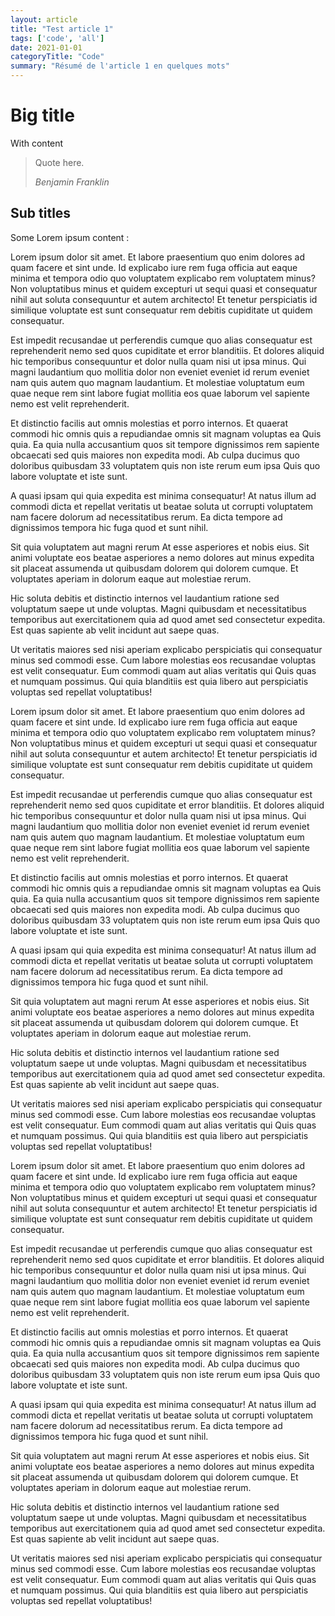 ```yaml
---
layout: article
title: "Test article 1"
tags: ['code', 'all']
date: 2021-01-01
categoryTitle: "Code"
summary: "Résumé de l'article 1 en quelques mots"
--- 
```


# Big title

With content 

> <p>Quote here.</p><cite>Benjamin Franklin</cite>

## Sub titles

Some Lorem ipsum content :

<p>Lorem ipsum dolor sit amet. Et labore praesentium quo enim dolores ad quam facere et sint unde. Id explicabo iure rem fuga officia aut eaque minima et tempora odio quo voluptatem explicabo rem voluptatem minus? Non voluptatibus minus et quidem excepturi ut sequi quasi et consequatur nihil aut soluta consequuntur et autem architecto! Et tenetur perspiciatis id similique voluptate est sunt consequatur rem debitis cupiditate ut quidem consequatur. </p><p>Est impedit recusandae ut perferendis cumque quo alias consequatur est reprehenderit nemo sed quos cupiditate et error blanditiis. Et dolores aliquid hic temporibus consequuntur et dolor nulla  quam nisi ut ipsa minus. Qui magni laudantium quo mollitia dolor non eveniet eveniet id rerum eveniet nam quis autem quo magnam laudantium. Et molestiae voluptatum eum quae neque rem sint labore  fugiat mollitia eos quae laborum vel sapiente nemo est velit reprehenderit. </p><p>Et distinctio facilis aut omnis molestias et porro internos. Et quaerat commodi hic omnis quis a repudiandae omnis sit magnam voluptas ea Quis quia. Ea quia nulla  accusantium quos sit tempore dignissimos rem sapiente obcaecati sed quis maiores non expedita modi. Ab culpa ducimus quo doloribus quibusdam 33 voluptatem quis non iste rerum eum ipsa Quis quo labore voluptate et iste sunt. </p><p>A quasi ipsam qui quia expedita est minima consequatur! At natus illum ad commodi dicta et repellat veritatis ut beatae soluta ut corrupti voluptatem nam facere dolorum ad necessitatibus rerum. Ea dicta tempore ad dignissimos tempora hic fuga quod et sunt nihil. </p><p>Sit quia voluptatem aut magni rerum At esse asperiores et nobis eius. Sit animi voluptate eos beatae asperiores a nemo dolores aut minus expedita sit placeat assumenda ut quibusdam dolorem qui dolorem cumque. Et voluptates aperiam in dolorum eaque aut molestiae rerum. </p><p>Hic soluta debitis et distinctio internos vel laudantium ratione sed voluptatum saepe ut unde voluptas. Magni quibusdam et necessitatibus temporibus aut exercitationem quia ad quod amet sed consectetur expedita. Est quas sapiente ab velit incidunt aut saepe quas. </p><p>Ut veritatis maiores sed nisi aperiam  explicabo perspiciatis qui consequatur minus sed commodi esse. Cum labore molestias eos recusandae voluptas est velit consequatur. Eum commodi quam aut alias veritatis qui Quis quas et numquam possimus. Qui quia blanditiis est quia libero aut perspiciatis voluptas sed repellat voluptatibus! </p>

<p>Lorem ipsum dolor sit amet. Et labore praesentium quo enim dolores ad quam facere et sint unde. Id explicabo iure rem fuga officia aut eaque minima et tempora odio quo voluptatem explicabo rem voluptatem minus? Non voluptatibus minus et quidem excepturi ut sequi quasi et consequatur nihil aut soluta consequuntur et autem architecto! Et tenetur perspiciatis id similique voluptate est sunt consequatur rem debitis cupiditate ut quidem consequatur. </p><p>Est impedit recusandae ut perferendis cumque quo alias consequatur est reprehenderit nemo sed quos cupiditate et error blanditiis. Et dolores aliquid hic temporibus consequuntur et dolor nulla  quam nisi ut ipsa minus. Qui magni laudantium quo mollitia dolor non eveniet eveniet id rerum eveniet nam quis autem quo magnam laudantium. Et molestiae voluptatum eum quae neque rem sint labore  fugiat mollitia eos quae laborum vel sapiente nemo est velit reprehenderit. </p><p>Et distinctio facilis aut omnis molestias et porro internos. Et quaerat commodi hic omnis quis a repudiandae omnis sit magnam voluptas ea Quis quia. Ea quia nulla  accusantium quos sit tempore dignissimos rem sapiente obcaecati sed quis maiores non expedita modi. Ab culpa ducimus quo doloribus quibusdam 33 voluptatem quis non iste rerum eum ipsa Quis quo labore voluptate et iste sunt. </p><p>A quasi ipsam qui quia expedita est minima consequatur! At natus illum ad commodi dicta et repellat veritatis ut beatae soluta ut corrupti voluptatem nam facere dolorum ad necessitatibus rerum. Ea dicta tempore ad dignissimos tempora hic fuga quod et sunt nihil. </p><p>Sit quia voluptatem aut magni rerum At esse asperiores et nobis eius. Sit animi voluptate eos beatae asperiores a nemo dolores aut minus expedita sit placeat assumenda ut quibusdam dolorem qui dolorem cumque. Et voluptates aperiam in dolorum eaque aut molestiae rerum. </p><p>Hic soluta debitis et distinctio internos vel laudantium ratione sed voluptatum saepe ut unde voluptas. Magni quibusdam et necessitatibus temporibus aut exercitationem quia ad quod amet sed consectetur expedita. Est quas sapiente ab velit incidunt aut saepe quas. </p><p>Ut veritatis maiores sed nisi aperiam  explicabo perspiciatis qui consequatur minus sed commodi esse. Cum labore molestias eos recusandae voluptas est velit consequatur. Eum commodi quam aut alias veritatis qui Quis quas et numquam possimus. Qui quia blanditiis est quia libero aut perspiciatis voluptas sed repellat voluptatibus! </p>


<p>Lorem ipsum dolor sit amet. Et labore praesentium quo enim dolores ad quam facere et sint unde. Id explicabo iure rem fuga officia aut eaque minima et tempora odio quo voluptatem explicabo rem voluptatem minus? Non voluptatibus minus et quidem excepturi ut sequi quasi et consequatur nihil aut soluta consequuntur et autem architecto! Et tenetur perspiciatis id similique voluptate est sunt consequatur rem debitis cupiditate ut quidem consequatur. </p><p>Est impedit recusandae ut perferendis cumque quo alias consequatur est reprehenderit nemo sed quos cupiditate et error blanditiis. Et dolores aliquid hic temporibus consequuntur et dolor nulla  quam nisi ut ipsa minus. Qui magni laudantium quo mollitia dolor non eveniet eveniet id rerum eveniet nam quis autem quo magnam laudantium. Et molestiae voluptatum eum quae neque rem sint labore  fugiat mollitia eos quae laborum vel sapiente nemo est velit reprehenderit. </p><p>Et distinctio facilis aut omnis molestias et porro internos. Et quaerat commodi hic omnis quis a repudiandae omnis sit magnam voluptas ea Quis quia. Ea quia nulla  accusantium quos sit tempore dignissimos rem sapiente obcaecati sed quis maiores non expedita modi. Ab culpa ducimus quo doloribus quibusdam 33 voluptatem quis non iste rerum eum ipsa Quis quo labore voluptate et iste sunt. </p><p>A quasi ipsam qui quia expedita est minima consequatur! At natus illum ad commodi dicta et repellat veritatis ut beatae soluta ut corrupti voluptatem nam facere dolorum ad necessitatibus rerum. Ea dicta tempore ad dignissimos tempora hic fuga quod et sunt nihil. </p><p>Sit quia voluptatem aut magni rerum At esse asperiores et nobis eius. Sit animi voluptate eos beatae asperiores a nemo dolores aut minus expedita sit placeat assumenda ut quibusdam dolorem qui dolorem cumque. Et voluptates aperiam in dolorum eaque aut molestiae rerum. </p><p>Hic soluta debitis et distinctio internos vel laudantium ratione sed voluptatum saepe ut unde voluptas. Magni quibusdam et necessitatibus temporibus aut exercitationem quia ad quod amet sed consectetur expedita. Est quas sapiente ab velit incidunt aut saepe quas. </p><p>Ut veritatis maiores sed nisi aperiam  explicabo perspiciatis qui consequatur minus sed commodi esse. Cum labore molestias eos recusandae voluptas est velit consequatur. Eum commodi quam aut alias veritatis qui Quis quas et numquam possimus. Qui quia blanditiis est quia libero aut perspiciatis voluptas sed repellat voluptatibus! </p>

